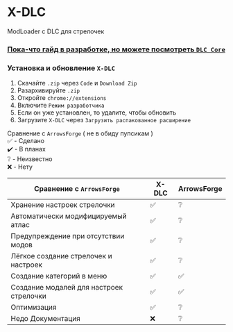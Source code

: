 # X-DLC
ModLoader с DLC для стрелочек

### [Пока-что гайд в разработке, но можете посмотреть `DLC Core`](https://github.com/Fotiska/X-DLC/blob/main/DLCCore/mod.js)

### Установка и обновление `X-DLC`
1. Скачайте `.zip` через `Code` и `Download Zip`
2. Разархивируйте `.zip`
3. Откройте `chrome://extensions`
4. Включите `Режим разработчика`
5. Если он уже установлен, то удалите, чтобы обновить
6. Загрузите `X-DLC` через `Загрузить распакованное расширение`

Сравнение с `ArrowsForge` ( не в обиду пупсикам )<br>
✅ - Сделано<br>
✔️ - В планах<br>
❔ - Неизвестно<br>
❌ - Нету

| Cравнение с `ArrowsForge`               | X-DLC | ArrowsForge |
|-----------------------------------------|-------|-------------|
| Хранение настроек стрелочки             | ✅     | ❔           |
| Автоматически модифицируемый атлас      | ✅     | ❔           |
| Предупреждение при отсутствии модов     | ✅     | ❔           |
| Лёгкое создание стрелочек и настроек    | ✅     | ❔           |
| Создание категорий в меню               | ✅     | ✅           |
| Создание модалей для настроек стрелочки | ✅     | ✅           |
| Оптимизация                             | ✅     | ❔           |
| Недо Документация                       | ❌     | ❔           |